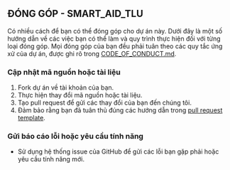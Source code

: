 ## ĐÓNG GÓP - SMART_AID_TLU

Có nhiều cách để bạn có thể đóng góp cho dự án này. Dưới đây là một số hướng dẫn về các việc bạn có thể làm và quy trình thực hiện đối với từng loại đóng góp. Mọi đóng góp của bạn đều phải tuân theo các quy tắc ứng xử của dự án, được ghi rõ trong [CODE_OF_CONDUCT.md](./CODE_OF_CONDUCT.md).

### Cập nhật mã nguồn hoặc tài liệu

1. Fork dự án về tài khoản của bạn.
2. Thực hiện thay đổi mã nguồn hoặc tài liệu.
3. Tạo pull request để gửi các thay đổi của bạn đến chúng tôi.
4. Đảm bảo rằng bạn đã tuân thủ đúng các hướng dẫn trong [pull request template](./pull_request_template.md).

### Gửi báo cáo lỗi hoặc yêu cầu tính năng

- Sử dụng hệ thống issue của GitHub để gửi các lỗi bạn gặp phải hoặc yêu cầu tính năng mới.
